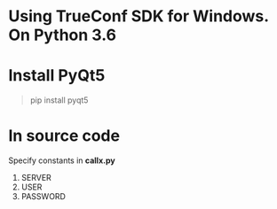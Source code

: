 # Using TrueConf SDK for Windows. On Python 3.6

# Install PyQt5
> pip install pyqt5

# In source code

Specify constants in **callx.py**
1. SERVER
1. USER
1. PASSWORD
